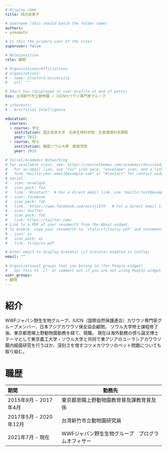```yaml
---
# Display name
title: 岡元友実子

# Username (this should match the folder name)
authors:
- yokamoto

# Is this the primary user of the site?
superuser: false

# Role/position
role: 顧問

# Organizations/Affiliations
# organizations:
# - name: Stanford University
#   url: ""

# Short bio (displayed in user profile at end of posts)
bio: 台湾新竹市立動物園 / IUCNカワウソ専門家グループ

# interests:
# - Artificial Intelligence

education:
  courses:
  - course: 学士
    institution: 国立岐阜大学　応用生物科学部　生産環境科学課程
    year: 2013
  - course: 修士
    institution: 韓國ソウル大學　獣医学部
    year: 2015

# Social/Academic Networking
# For available icons, see: https://sourcethemes.com/academic/docs/widgets/#icons
#   For an email link, use "fas" icon pack, "envelope" icon, and a link in the
#   form "mailto:your-email@example.com" or "#contact" for contact widget.
# social:
# - icon: envelope
#   icon_pack: fas
#   link: '#contact'  # For a direct email link, use "mailto:test@example.org".
# - icon: facebook
#   icon_pack: fab
#   link: 'https://www.facebook.com/aocsj1979'  # For a direct email link, use "mailto:test@example.org".
# - icon: twitter
#   icon_pack: fab
#   link: https://twitter.com/
# Link to a PDF of your resume/CV from the About widget.
# To enable, copy your resume/CV to `static/files/cv.pdf` and uncomment the lines below.  
# - icon: cv
#   icon_pack: ai
#   link: files/cv.pdf

# Enter email to display Gravatar (if Gravatar enabled in Config)
email: ""
  
# Organizational groups that you belong to (for People widget)
#   Set this to `[]` or comment out if you are not using People widget.  
user_groups:
- 顧問
---
```

# 紹介
WWFジャパン野生生物グループ、IUCN（国際自然保護連合）カワウソ専門家グループメンバー、日本アジアカワウソ保全協会顧問。
ソウル大学修士課程修了後、東京都恩賜上野動物園勤務を経て、現職。
現在は海外勤務の傍ら論文博士テーマとして東京農工大学・ソウル大学と共同で東アジアのユーラシアカワウソ腸内細菌研究を行うほか、深刻さを増すコツメカワウソのペット問題についても取り組む。

# 職歴
| 期間 | 勤務先 |
| :--------------------- | ----- |
| 2015年9月 - 2017年4月  | 東京都恩賜上野動物園教育普及課教育普及係 |
| 2017年5月 - 2020年12月 | 台湾新竹市立動物園研究員 |
| 2021年7月 - 現在       | WWFジャパン野生生物グループ　プログラムオフィサー |
